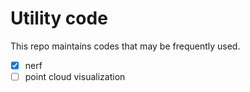 # Utility code

This repo maintains codes that may be frequently used. 

- [x] nerf
- [ ] point cloud visualization